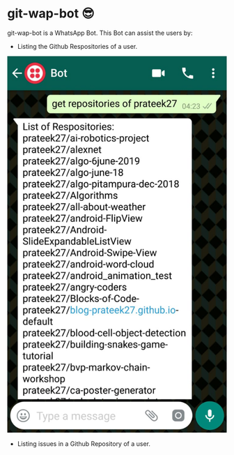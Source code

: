 # git-wap-bot :sunglasses:

git-wap-bot is a WhatsApp Bot. This Bot can assist the users by:
* Listing the Github Respositories of a user.
<img src="images/get_repos.jpeg">

* Listing issues in a Github Repository of a user.



